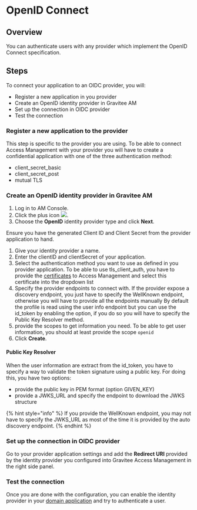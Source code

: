 # OpenID Connect

## Overview <a href="#overview" id="overview"></a>

You can authenticate users with any provider which implement the OpenID Connect specification.

## Steps <a href="#steps" id="steps"></a>

To connect your application to an OIDC provider, you will:

* Register a new application in you provider
* Create an OpenID identity provider in Gravitee AM
* Set up the connection in OIDC provider
* Test the connection

### Register a new application to the provider <a href="#register-a-new-application-to-the-provider" id="register-a-new-application-to-the-provider"></a>

This step is specific to the provider you are using. To be able to connect Access Management with your provider you will have to create a confidential application with one of the three authentication method:

* client\_secret\_basic
* client\_secret\_post
* mutual TLS

### Create an OpenID identity provider in Gravitee AM <a href="#create-an-openid-identity-provider-in-gravitee-am" id="create-an-openid-identity-provider-in-gravitee-am"></a>

1. Log in to AM Console.
2. Click the plus icon ![](https://documentation.gravitee.io/~gitbook/image?url=https%3A%2F%2Fdocumentation.gravitee.io%2F%7Egitbook%2Fimage%3Furl%3Dhttps%253A%252F%252Fdocs.gravitee.io%252Fimages%252Ficons%252Fplus-icon.png%26width%3D300%26dpr%3D4%26quality%3D100%26sign%3Dd153b85e%26sv%3D1\&width=300\&dpr=4\&quality=100\&sign=db6a087e\&sv=1).
3. Choose the **OpenID** identity provider type and click **Next**.

Ensure you have the generated Client ID and Client Secret from the provider application to hand.

1. Give your identity provider a name.
2. Enter the clientID and clientSecret of your application.
3. Select the authentication method you want to use as defined in you provider application. To be able to use tls\_client\_auth, you have to provide the [certificates](https://documentation.gravitee.io/am/guides/certificates#certificate-for-mutual-tls-authentication) to Access Management and select this certificate into the dropdown list
4. Specify the provider endpoints to connect with. If the provider expose a discovery endpoint, you just have to specify the WellKnown endpoint, otherwise you will have to provide all the endpoints manually By default the profile is read using the user info endpoint but you can use the id\_token by enabling the option, if you do so you will have to specify the Public Key Resolver method.
5. provide the scopes to get information you need. To be able to get user information, you should at least provide the scope `openid`
6. Click **Create**.

#### **Public Key Resolver**

When the user information are extract from the id\_token, you have to specify a way to validate the token signature using a public key. For doing this, you have two options:

* provide the public key in PEM format (option GIVEN\_KEY)
* provide a JWKS\_URL and specify the endpoint to download the JWKS structure

{% hint style="info" %}
If you provide the WellKnown endpoint, you may not have to specify the JWKS\_URL as most of the time it is provided by the auto discovery endpoint.
{% endhint %}

### Set up the connection in OIDC provider <a href="#set-up-the-connection-in-oidc-provider" id="set-up-the-connection-in-oidc-provider"></a>

Go to your provider application settings and add the **Redirect URI** provided by the identity provider you configured into Gravitee Access Management in the right side panel.

### Test the connection <a href="#test-the-connection" id="test-the-connection"></a>

Once you are done with the configuration, you can enable the identity provider in your [domain application](https://documentation.gravitee.io/am/guides/applications#application-identity-providers) and try to authenticate a user.
